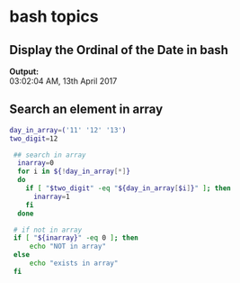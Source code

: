# bash topics


## Display the Ordinal of the Date in bash

**Output:**<br/>
03:02:04 AM, 13th April 2017


## Search an element in array
```bash
day_in_array=('11' '12' '13')
two_digit=12

 ## search in array
  inarray=0
  for i in ${!day_in_array[*]}
  do
    if [ "$two_digit" -eq "${day_in_array[$i]}" ]; then
      inarray=1
    fi
  done

 # if not in array
 if [ "${inarray}" -eq 0 ]; then
     echo "NOT in array"
 else
     echo "exists in array"
 fi

```
